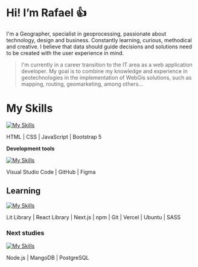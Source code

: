 # Hi! I’m Rafael :thumbsup:

I'm a Geographer, specialist in geoprocessing, passionate about technology, design and business. Constantly learning, curious, methodical and creative. I believe that data should guide decisions and solutions need to be created with the user experience in mind.

> I'm currently in a career transition to the IT area as a web application developer. My goal is to combine my knowledge and experience in geotechnologies in the implementation of WebGis solutions, such as mapping, routing, geomarketing, among others...

# My Skills 
[![My Skills](https://skillicons.dev/icons?i=html,css,js,bootstrap)](https://skillicons.dev)

HTML | CSS | JavaScript | Bootstrap 5

**Development tools**

[![My Skills](https://skillicons.dev/icons?i=vscode,github,figma)](https://skillicons.dev)

Visual Studio Code | GitHub | Figma

##  Learning 
[![My Skills](https://skillicons.dev/icons?i=lit,react,nextjs,npm,git,vercel,ubuntu,sass)](https://skillicons.dev)

Lit Library | React Library | Next.js | npm | Git | Vercel | Ubuntu | SASS

### Next studies 
[![My Skills](https://skillicons.dev/icons?i=nodejs,mongodb,postgres)](https://skillicons.dev)

Node.js | MangoDB | PostgreSQL
